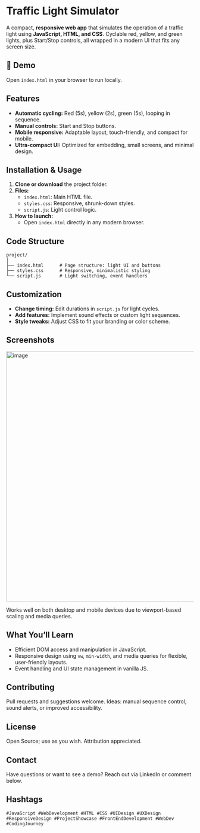 # Traffic Light Simulator

A compact, **responsive web app** that simulates the operation of a traffic light using **JavaScript, HTML, and CSS**. Cyclable red, yellow, and green lights, plus Start/Stop controls, all wrapped in a modern UI that fits any screen size.

## 🚥 Demo

Open `index.html` in your browser to run locally.

## Features

- **Automatic cycling:** Red (5s), yellow (2s), green (5s), looping in sequence.
- **Manual controls:** Start and Stop buttons.
- **Mobile responsive:** Adaptable layout, touch-friendly, and compact for mobile.
- **Ultra-compact UI:** Optimized for embedding, small screens, and minimal design.

## Installation & Usage

1. **Clone or download** the project folder.
2. **Files:**
   - `index.html`: Main HTML file.
   - `styles.css`: Responsive, shrunk-down styles.
   - `script.js`: Light control logic.
3. **How to launch:**
   - Open `index.html` directly in any modern browser.

## Code Structure

```plaintext
project/
│
├── index.html      # Page structure: light UI and buttons
├── styles.css      # Responsive, minimalistic styling
└── script.js       # Light switching, event handlers
```

## Customization

- **Change timing:** Edit durations in `script.js` for light cycles.
- **Add features:** Implement sound effects or custom light sequences.
- **Style tweaks:** Adjust CSS to fit your branding or color scheme.

## Screenshots
<img width="829" height="669" alt="image" src="https://github.com/user-attachments/assets/6f3200bb-7a81-4dc4-ae6f-6f886086b04a" />


Works well on both desktop and mobile devices due to viewport-based scaling and media queries.

## What You’ll Learn

- Efficient DOM access and manipulation in JavaScript.
- Responsive design using `vw`, `min-width`, and media queries for flexible, user-friendly layouts.
- Event handling and UI state management in vanilla JS.

## Contributing

Pull requests and suggestions welcome. Ideas: manual sequence control, sound alerts, or improved accessibility.

## License

Open Source; use as you wish. Attribution appreciated.

## Contact

Have questions or want to see a demo? Reach out via LinkedIn or comment below.

## Hashtags

`#JavaScript #WebDevelopment #HTML #CSS #UIDesign #UXDesign #ResponsiveDesign #ProjectShowcase #FrontEndDevelopment #WebDev #CodingJourney`
